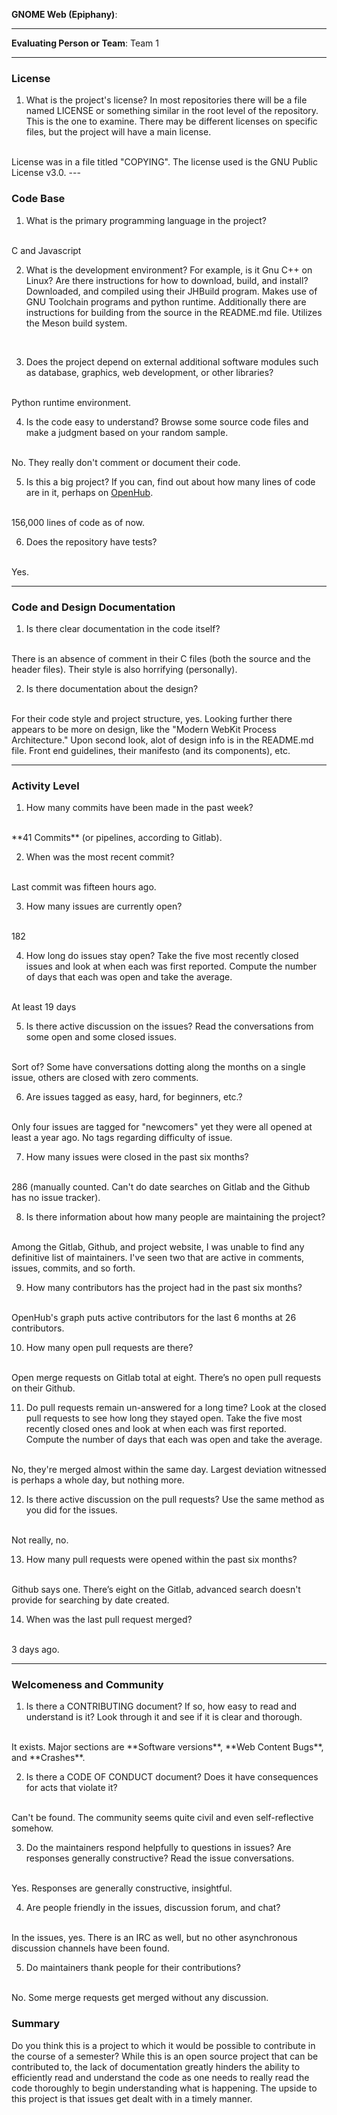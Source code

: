 **GNOME Web (Epiphany)**:


---

**Evaluating Person or Team**: Team 1


---


### License

1. What is the project's license?
In most repositories there will be a file named LICENSE or something similar in
the root level of the repository. This is the one to examine. There may be
different licenses on specific files, but the project will have a main license.
<br>
License was in a file titled "COPYING". The license used is the GNU Public License v3.0.
---

### Code Base


1. What is the primary programming language in the project?
<br>
C and Javascript

2. What is the development environment? For example, is it Gnu C++ on Linux?
Are there instructions for how to download, build, and install?
Downloaded, and compiled using their JHBuild program. Makes use of GNU Toolchain programs and python runtime. 
Additionally there are instructions for building from the source in the README.md file. Utilizes the Meson build system.
<br>

3. Does the project depend on external additional software modules such as
database,  graphics, web development, or other libraries?
<br>
Python runtime environment.

4. Is the code easy to understand? Browse some source code files and make
a judgment based on your random sample.
<br>
No. They really don't comment or document their code.

5. Is this a big project? If you can, find out about how many lines of code
are in it, perhaps on [OpenHub](https://www.openhub.net/).
<br>
156,000 lines of code as of now.


6. Does the repository have tests?
<br>
Yes.


---

### Code and Design Documentation
1. Is there clear documentation in the code itself?
<br>
There is an absence of comment in their C files (both the source and the header files). Their style is also horrifying (personally).

2. Is there documentation about the design?
<br>
For their code style and project structure, yes. Looking further there appears to be more on design, like the "Modern WebKit Process Architecture." Upon second look, alot of design info is in the README.md file. Front end guidelines, their manifesto (and its components), etc.


---


### Activity Level


1. How many commits have been made in the past week?
<br>
**41 Commits** (or pipelines, according to Gitlab).

2. When was the most recent commit?
<br>
Last commit was fifteen hours ago.

3. How many issues are currently open?
<br>
182

4. How long do issues stay open?
Take the five most recently closed issues and look at when each was first reported.
Compute the number of days that each was open and take the average.
<br>
At least 19 days

5. Is there active discussion on the issues?
Read the conversations from some open and some closed issues.
<br>
Sort of? Some have conversations dotting along the months on a single issue, others are closed with zero comments.

6. Are issues tagged as easy, hard, for beginners, etc.?
<br>
Only four issues are tagged for "newcomers" yet they were all opened at least a year ago.
No tags regarding difficulty of issue.

7. How many issues were closed in the past six months?
<br>
286 (manually counted. Can't do date searches on Gitlab and the Github has no issue tracker).

8. Is there information about how many people are maintaining the project?
<br>
Among the Gitlab, Github, and project website, I was unable to find any definitive list of maintainers. I've seen two that are active in comments, issues, commits, and so forth.

9. How many contributors has the project had in the past six months?
<br>
OpenHub's graph puts active contributors for the last 6 months at 26 contributors.


10. How many open pull requests are there?
<br>
Open merge requests on Gitlab total at eight. There’s no open pull requests on their Github.

11. Do pull requests remain un-answered for a long time?
Look at the closed pull requests to see how long they stayed open.
Take the five most recently closed ones and look at when each was first reported.
Compute the number of days that each was open and take the average.
<br>
No, they're merged almost within the same day. Largest deviation witnessed is perhaps a whole day, but nothing more.

12. Is there active discussion on the pull requests?
Use the same method as you did for the issues.
<br>
Not really, no.

13. How many pull requests were opened within the past six months?
<br>
Github says one. There’s eight on the Gitlab, advanced search doesn't provide for searching by date created.


14. When was the last pull request merged?
<br>
3 days ago.

---
### Welcomeness and Community

1. Is there a CONTRIBUTING document? If so, how easy to read and understand is it?
Look through it and see if it is clear and thorough.
<br>
It exists. Major sections are **Software versions**, **Web Content Bugs**, and **Crashes**.

2. Is there a CODE OF CONDUCT document? Does it have consequences for acts that
violate it?
<br>
Can't be found. The community seems quite civil and even self-reflective somehow.

3. Do the maintainers respond helpfully to questions in issues?
Are responses generally constructive?
Read the issue conversations.
<br>
Yes.  Responses are generally constructive, insightful. 

4. Are people friendly in the issues, discussion forum, and chat?
<br>
In the issues, yes. There is an IRC as well, but no other asynchronous discussion channels have been found.

5. Do maintainers thank people for their contributions?
<br>
No. Some merge requests get merged without any discussion.

### Summary
Do you think  this is a project to which it would be possible to contribute in the
course of a semester?
While this is an open source project that can be contributed to, the lack of documentation greatly hinders the ability to efficiently read and understand the code as one needs to really read the code thoroughly to begin understanding what is happening. The upside to this project is that issues get dealt with in a timely manner. 
